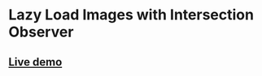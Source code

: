 # Lazy Load Images with Intersection Observer

## [Live demo](https://stackblitz.com/github/zetsnotdead/ng-lazy-load-images)
